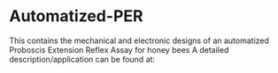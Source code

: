 # Automatized-PER
This contains the mechanical and electronic designs of an automatized Proboscis Extension Reflex Assay for honey bees
A detailed description/application can be found at:

